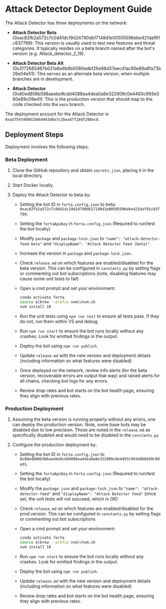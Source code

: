 # Attack Detector Deployment Guide

The Attack Detector has three deployments on the network:

- **Attack Detector Beta** (0xac82fb2a572c7c0d41dc19d24790db17148d1e00505596ebe421daf91c837799): This version is usually used to test new features and threat categories. It typically resides on a beta branch named after the bot's version (e.g. Attack_detector_2_19).

- **Attack Detector Beta Alt** (0x3172685467b021a6e6b9b0080edbf26e98d37eecd1ac90e89a8fa73b26e04e51): This serves as an alternate beta version, when multiple branches are in development.

- **Attack Detector** (0x80ed808b586aeebe9cdd4088ea4dea0a8e322909c0e4493c993e060e89c09ed1): This is the production version that should map to the code checked into the `main` branch.

The deployment account for the Attack Detector is `0xad7547d09015664943d0a7c1bea47f28df298ec0`.

## Deployment Steps

Deployment involves the following steps:

### Beta Deployment

1. Clone the GitHub repository and obtain `secrets.json`, placing it in the local directory.
2. Start Docker locally.
3. Deploy the Attack Detector to beta by:

   - Setting the bot ID in `forta.config.json` to beta: `0xac82fb2a572c7c0d41dc19d24790db17148d1e00505596ebe421daf91c837799`.
   - Setting the `fortaApiKey` in `forta.config.json` (Required to run/test the bot locally)
   - Modify `package` and `package-lock.json` to `"name": "attack-detector-feed-beta"` and `"displayName": "Attack Detector Feed (beta)"`.
   - Increase the version in `package` and `package-lock.json`.
   - Check `release.md` on which features are enabled/disabled for the beta version. This can be configured in `constants.py` by setting flags or commenting out bot subscriptions (note, disabling features may cause some unit tests to fail)
   - Open a cmd prompt and set your environment:

     ```bash
     conda activate forta
     source $(brew --prefix nvm)/nvm.sh
     nvm install 16
     ```

   - Run the unit tests using `npm run test` to ensure all tests pass. If they do not, run them within VS and debug.
   - Run `npm run start` to ensure the bot runs locally without any crashes. Look for emitted findings in the output.
   - Deploy the bot using `npm run publish`.
   - Update `release.md` with the new version and deployment details (including information on what features were disabled)
   - Once deployed on the network, review info alerts (for the beta version, recoverable errors are output that way) and raised alerts for all chains, checking bot logs for any errors.
   - Review drop rates and bot starts on the bot health page, ensuring they align with previous rates.

### Production Deployment

1. Assuming the beta version is running properly without any errors, one can deploy the production version. Note, some base bots may be disabled due to low precision. Those are noted in the `release.md` as specifically disabled and would need to be disabled in the `constants.py`
2. Configure the production deployment by:

   - Setting the bot ID in `forta.config.json` to `0x80ed808b586aeebe9cdd4088ea4dea0a8e322909c0e4493c993e060e89c09ed1`.
   - Setting the `fortaApiKey` in `forta.config.json` (Required to run/test the bot locally)
   - Modify the `package.json` and `package-lock.json` to `"name": "attack-detector-feed"` and `"displayName": "Attack Detector Feed"` (once set, the unit tests will not succeed, which is OK)
   - Check `release.md` on which features are enabled/disabled for the prod version. This can be configured in `constants.py` by setting flags or commenting out bot subscriptions
   - Open a cmd prompt and set your environment:

     ```bash
     conda activate forta
     source $(brew --prefix nvm)/nvm.sh
     nvm install 16
     ```

   - Run `npm run start` to ensure the bot runs locally without any crashes. Look for emitted findings in the output.
   - Deploy the bot using `npm run publish`.
   - Update `release.md` with the new version and deployment details (including information on what features were disabled)

   - Review drop rates and bot starts on the bot health page, ensuring they align with previous rates.
